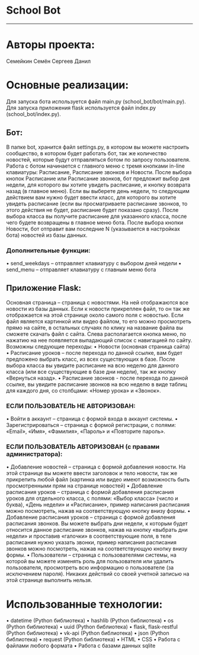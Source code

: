 # School Bot
-------------------------------------------------
# Авторы проекта:
Семейкин Семён
Сергеев Данил
# Основные реализации:
Для запуска бота используется файл main.py (school_bot/bot/main.py).
Для запуска приложения flask используется файл index.py (school_bot/index.py).
## Бот:
В папке bot, хранится файл settings.py, в котором вы можете настроить сообщество, в котором будет работать бот, так же количество новостей, которые будут отправляться ботом по запросу пользователя.
Работа с ботом начинается с главного меню с тремя кнопками in-line клавиатуры: Расписание, Расписание звонков и Новости.
После выбора кнопок Расписание или Расписание звонков, бот предложит выбор дня недели, для которого вы хотите увидеть расписание, и кнопку возврата назад (в главное меню). Если вы выберете день недели, то следующим действием вам нужно будет ввести класс, для которого вы хотите увидеть расписание (если вы просматриваете расписание звонков, то этого действия не будет, расписание будет показано сразу). После выбора класса вы получите расписание для указанного класса, после чего будете возвращены в главное меню бота.
После выбора кнопки Новости, бот отправит вам последние N (указывается в настройках бота) новостей из базы данных.
### Дополнительные функции:
•	send_weekdays – отправляет клавиатуру с выбором дней недели
•	send_menu – отправляет клавиатуру с главным меню бота
## Приложение Flask:
Основная страница – страница с новостями. На ней отображаются все новости из базы данных. Если к новости прикреплен файл, то он так же отображается на этой странице около самого поля с новостью. Если файл является картинкой или видео файлом, то его можно просмотреть прямо на сайте, в остальных случаях по клику на название файла вы сможете скачать файл с сайта.
Слева располагается кнопка меню, по нажатию на нее появляется выпадающий список с навигацией по сайту. Возможны следующие переходы:
•	Новости (основная страница сайта)
•	Расписание уроков – после перехода по данной ссылке, вам будет предложено выбрать класс, из всех существующих в базе. После выбора класса вы увидите расписание на всю неделю для данного класса (или все существующие в базе дни недели), так же кнопку «Вернуться назад».
•	Расписание звонков - после перехода по данной ссылке, вы увидите расписание звонков на всю неделю в виде таблиц для каждого дня, со столбцами: «Номер урока» и «Звонок».
### ЕСЛИ ПОЛЬЗОВАТЕЛЬ НЕ АВТОРИЗОВАН:
•	Войти в аккаунт – страница с формой входа в аккаунт системы.
•	Зарегистрироваться – страница с формой регистрации, с полями: «Email», «Имя», «Фамилия», «Пароль» и «Повторите пароль».
### ЕСЛИ ПОЛЬЗОВАТЕЛЬ АВТОРИЗОВАН (с правами администратора):
•	Добавление новостей – страница с формой добавления новости. На этой странице вы можете ввести заголовок и тело новости, так же прикрепить любой файл (картинка или видео имеют возможность быть просмотренными прям на странице новостей)
•	Добавление расписания уроков – страница с формой добавления расписания уроков для отдельного класса, с полями: «Выбор класса» (число и буква), «День недели» и «Расписание», пример написания расписания можно посмотреть, нажав на соответствующую кнопку внизу формы.
•	Добавление расписания уроков – страница с формой добавления расписания звонков. Вы можете выбрать дни недели, к которым будет относится данное расписание звонков, нажав на кнопку «выбрать дни недели» и проставив «галочки» в соответствующие поля, в теле расписания нужно указать звонки, пример написания расписания звонков можно посмотреть, нажав на соответствующую кнопку внизу формы.
•	Пользователи – страница с пользователями системы, на которой вы можете изменять роль для пользователя или удалить пользователя, просмотреть всю информацию о пользователе (за исключением пароля). Никаких действий со своей учетной записью на этой странице выполнить нельзя.
# Использованные технологии:
•	datetime (Python библиотека)
•	hashlib (Python библиотека)
•	os (Python библиотека)
•	uuid (Python библиотека)
•	flask, flask-restful (Python библиотека)
•	vk-api (Python библиотека)
•	json (Python библиотека)
•	request (Python библиотека)
•	HTML 
•	CSS
•	Работа с файлами любого формата
•	Работа с базами данных sqlite
